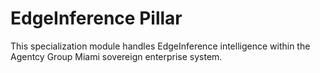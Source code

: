 # EdgeInference Pillar

This specialization module handles EdgeInference intelligence within the Agentcy Group Miami sovereign enterprise system.
